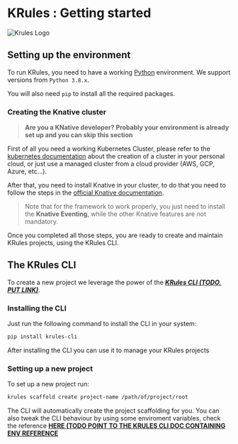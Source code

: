 # KRules : Getting started

![Krules Logo](https://github.com/airspot-dev/krules/blob/feature/docs/.support/krules_ext_logo.png)

## Setting up the environment

To run KRules, you need to have a working [Python](https://python.org) environment. We support versions from `Python 3.8.x`.

You will also need `pip` to install all the required packages.

### Creating the Knative cluster

> **Are you a KNative developer? Probably your environment is already set up and you can skip this section**

First of all you need a working Kubernetes Cluster, please refer to the [kubernetes documentation](https://kubernetes.io/docs/tutorials/kubernetes-basics) about the creation of a cluster in your personal cloud, or just use a managed cluster from a cloud provider (AWS, GCP, Azure, etc...).

After that, you need to install Knative in your cluster, to
do that you need to follow the steps in the
[official Knative documentation](https://knative.dev/docs/admin/install).

> Note that for the framework to work properly, you just
> need to install the **Knative Eventing**, while the other
> Knative features are not mandatory.

Once you completed all those steps, you are ready to create
and maintain KRules projects, using the KRules CLI.

## The KRules CLI

To create a new project we leverage the power of the
[***KRules CLI (TODO, PUT LINK)***](./TODO).

### Installing the CLI

Just run the following command to install the CLI in your
system:

``` bash
pip install krules-cli
```

After installing the CLI you can use it to manage your KRules projects

### Setting up a new project

To set up a new project run:

``` bash
krules scaffold create project-name /path/of/project/root
```

The CLI will automatically create the project scaffolding for you. You can also tweak the CLI behaviour by using some enviroment variables, check the reference [**HERE (TODO POINT TO THE KRULES CLI DOC CONTAINING ENV REFERENCE**](./TODO)